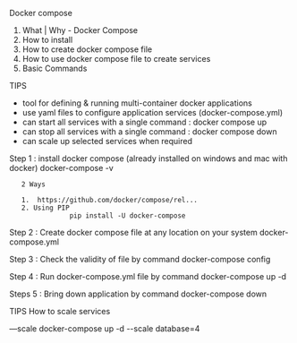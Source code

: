 Docker compose

1. What | Why - Docker Compose
2. How to install
3. How to create docker compose file
4. How to use docker compose file to create services
5. Basic Commands

TIPS
  * tool for defining & running multi-container docker applications
  * use yaml files to configure application services (docker-compose.yml)
  * can start all services with a single command : docker compose up
  * can stop all services with a single command : docker compose down
  * can scale up selected services when required

Step 1 : install docker compose
   (already installed on windows and mac with docker)
   docker-compose -v
   
       2 Ways

       1.  https://github.com/docker/compose/rel...
       2. Using PIP
                   pip install -U docker-compose

Step 2 : Create docker compose file at any location on your system
   docker-compose.yml

Step 3 : Check the validity of file by command
    docker-compose config

Step 4 : Run docker-compose.yml file by command
   docker-compose up -d

Steps 5 : Bring down application by command
   docker-compose down

TIPS
How to scale services

—scale
docker-compose up -d --scale database=4
